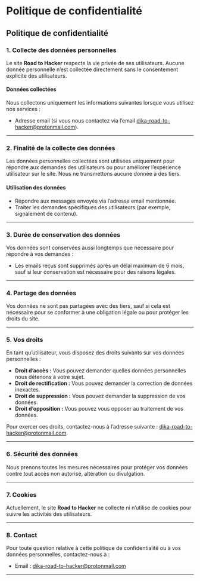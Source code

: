 # Politique de confidentialité

## **Politique de confidentialité**

### **1. Collecte des données personnelles**

Le site **Road to Hacker** respecte la vie privée de ses utilisateurs. Aucune donnée personnelle n’est collectée directement sans le consentement explicite des utilisateurs.

#### **Données collectées**

Nous collectons uniquement les informations suivantes lorsque vous utilisez nos services :

* Adresse email (si vous nous contactez via l’email dika-road-to-hacker@protonmail.com).

***

### **2. Finalité de la collecte des données**

Les données personnelles collectées sont utilisées uniquement pour répondre aux demandes des utilisateurs ou pour améliorer l’expérience utilisateur sur le site. Nous ne transmettons aucune donnée à des tiers.

#### **Utilisation des données**

* Répondre aux messages envoyés via l’adresse email mentionnée.
* Traiter les demandes spécifiques des utilisateurs (par exemple, signalement de contenu).

***

### **3. Durée de conservation des données**

Vos données sont conservées aussi longtemps que nécessaire pour répondre à vos demandes :

* Les emails reçus sont supprimés après un délai maximum de 6 mois, sauf si leur conservation est nécessaire pour des raisons légales.

***

### **4. Partage des données**

Vos données ne sont pas partagées avec des tiers, sauf si cela est nécessaire pour se conformer à une obligation légale ou pour protéger les droits du site.

***

### **5. Vos droits**

En tant qu’utilisateur, vous disposez des droits suivants sur vos données personnelles :

* **Droit d’accès :** Vous pouvez demander quelles données personnelles nous détenons à votre sujet.
* **Droit de rectification :** Vous pouvez demander la correction de données inexactes.
* **Droit de suppression :** Vous pouvez demander la suppression de vos données.
* **Droit d’opposition :** Vous pouvez vous opposer au traitement de vos données.

Pour exercer ces droits, contactez-nous à l’adresse suivante : dika-road-to-hacker@protonmail.com.

***

### **6. Sécurité des données**

Nous prenons toutes les mesures nécessaires pour protéger vos données contre tout accès non autorisé, altération ou divulgation.

***

### **7. Cookies**

Actuellement, le site **Road to Hacker** ne collecte ni n’utilise de cookies pour suivre les activités des utilisateurs.

***

### **8. Contact**

Pour toute question relative à cette politique de confidentialité ou à vos données personnelles, contactez-nous à :

* Email : dika-road-to-hacker@protonmail.com

***
